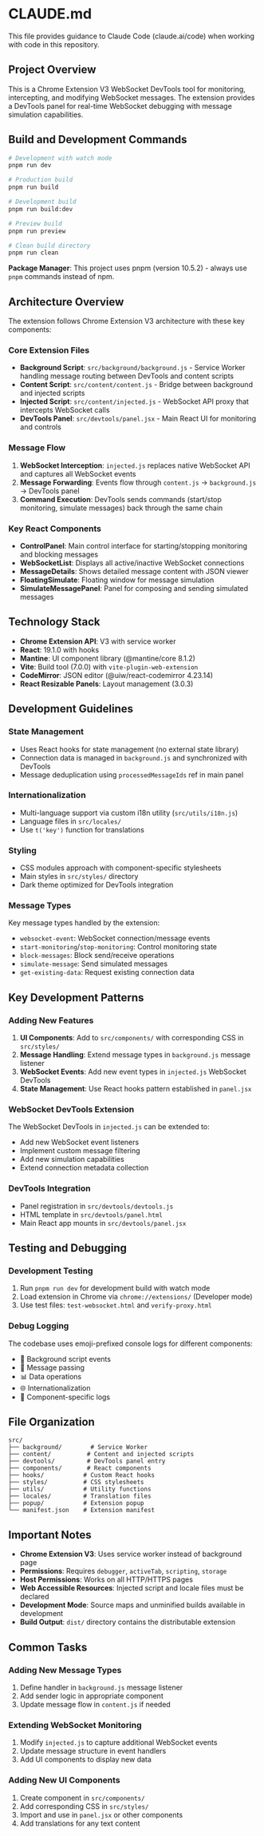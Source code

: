 # CLAUDE.md

This file provides guidance to Claude Code (claude.ai/code) when working with code in this repository.

## Project Overview

This is a Chrome Extension V3 WebSocket DevTools tool for monitoring, intercepting, and modifying WebSocket messages. The extension provides a DevTools panel for real-time WebSocket debugging with message simulation capabilities.

## Build and Development Commands

```bash
# Development with watch mode
pnpm run dev

# Production build
pnpm run build

# Development build
pnpm run build:dev

# Preview build
pnpm run preview

# Clean build directory
pnpm run clean
```

**Package Manager**: This project uses pnpm (version 10.5.2) - always use `pnpm` commands instead of npm.

## Architecture Overview

The extension follows Chrome Extension V3 architecture with these key components:

### Core Extension Files
- **Background Script**: `src/background/background.js` - Service Worker handling message routing between DevTools and content scripts
- **Content Script**: `src/content/content.js` - Bridge between background and injected scripts
- **Injected Script**: `src/content/injected.js` - WebSocket API proxy that intercepts WebSocket calls
- **DevTools Panel**: `src/devtools/panel.jsx` - Main React UI for monitoring and controls

### Message Flow
1. **WebSocket Interception**: `injected.js` replaces native WebSocket API and captures all WebSocket events
2. **Message Forwarding**: Events flow through `content.js` → `background.js` → DevTools panel
3. **Command Execution**: DevTools sends commands (start/stop monitoring, simulate messages) back through the same chain

### Key React Components
- **ControlPanel**: Main control interface for starting/stopping monitoring and blocking messages
- **WebSocketList**: Displays all active/inactive WebSocket connections
- **MessageDetails**: Shows detailed message content with JSON viewer
- **FloatingSimulate**: Floating window for message simulation
- **SimulateMessagePanel**: Panel for composing and sending simulated messages

## Technology Stack

- **Chrome Extension API**: V3 with service worker
- **React**: 19.1.0 with hooks
- **Mantine**: UI component library (@mantine/core 8.1.2)
- **Vite**: Build tool (7.0.0) with `vite-plugin-web-extension`
- **CodeMirror**: JSON editor (@uiw/react-codemirror 4.23.14)
- **React Resizable Panels**: Layout management (3.0.3)

## Development Guidelines

### State Management
- Uses React hooks for state management (no external state library)
- Connection data is managed in `background.js` and synchronized with DevTools
- Message deduplication using `processedMessageIds` ref in main panel

### Internationalization
- Multi-language support via custom i18n utility (`src/utils/i18n.js`)
- Language files in `src/locales/`
- Use `t('key')` function for translations

### Styling
- CSS modules approach with component-specific stylesheets
- Main styles in `src/styles/` directory
- Dark theme optimized for DevTools integration

### Message Types
Key message types handled by the extension:
- `websocket-event`: WebSocket connection/message events
- `start-monitoring`/`stop-monitoring`: Control monitoring state
- `block-messages`: Block send/receive operations
- `simulate-message`: Send simulated messages
- `get-existing-data`: Request existing connection data

## Key Development Patterns

### Adding New Features
1. **UI Components**: Add to `src/components/` with corresponding CSS in `src/styles/`
2. **Message Handling**: Extend message types in `background.js` message listener
3. **WebSocket Events**: Add new event types in `injected.js` WebSocket DevTools
4. **State Management**: Use React hooks pattern established in `panel.jsx`

### WebSocket DevTools Extension
The WebSocket DevTools in `injected.js` can be extended to:
- Add new WebSocket event listeners
- Implement custom message filtering
- Add new simulation capabilities
- Extend connection metadata collection

### DevTools Integration
- Panel registration in `src/devtools/devtools.js`
- HTML template in `src/devtools/panel.html`
- Main React app mounts in `src/devtools/panel.jsx`

## Testing and Debugging

### Development Testing
1. Run `pnpm run dev` for development build with watch mode
2. Load extension in Chrome via `chrome://extensions/` (Developer mode)
3. Use test files: `test-websocket.html` and `verify-proxy.html`

### Debug Logging
The codebase uses emoji-prefixed console logs for different components:
- 🚀 Background script events
- 📨 Message passing
- 📊 Data operations
- 🌐 Internationalization
- 🎯 Component-specific logs

## File Organization

```
src/
├── background/        # Service Worker
├── content/          # Content and injected scripts
├── devtools/         # DevTools panel entry
├── components/       # React components
├── hooks/           # Custom React hooks
├── styles/          # CSS stylesheets
├── utils/           # Utility functions
├── locales/         # Translation files
├── popup/           # Extension popup
└── manifest.json    # Extension manifest
```

## Important Notes

- **Chrome Extension V3**: Uses service worker instead of background page
- **Permissions**: Requires `debugger`, `activeTab`, `scripting`, `storage`
- **Host Permissions**: Works on all HTTP/HTTPS pages
- **Web Accessible Resources**: Injected script and locale files must be declared
- **Development Mode**: Source maps and unminified builds available in development
- **Build Output**: `dist/` directory contains the distributable extension

## Common Tasks

### Adding New Message Types
1. Define handler in `background.js` message listener
2. Add sender logic in appropriate component
3. Update message flow in `content.js` if needed

### Extending WebSocket Monitoring
1. Modify `injected.js` to capture additional WebSocket events
2. Update message structure in event handlers
3. Add UI components to display new data

### Adding New UI Components
1. Create component in `src/components/`
2. Add corresponding CSS in `src/styles/`
3. Import and use in `panel.jsx` or other components
4. Add translations for any text content
